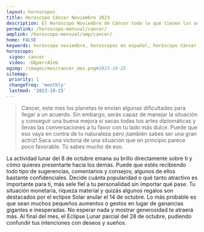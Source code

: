 ```yaml
---
layout: horoscopos
title: Horoscopo Cáncer Noviembre 2023
description: El Horóscopo Noviembre de Cáncer todo lo que tienen los astros preparados para este mes, amor, trabajo, familia. Todo sobre astrologia, tarot, predicciones. Horoscopo gratis en español, predicciones y astrología.
permalink: /horoscopo-mensual/cancer/
amplink: /horoscopo-mensual/amp/cancer/
home: FALSE
keywords: horóscopo noviembre, horoscopos en español, horóscopo Cáncer noviembre , horóscopo esperanza gracia, horoscop, horóscopos gratis, horoscopo Cáncer, Tarot, Astrologia, Zodíaco, Cáncer, horoscopo gratis, horoscopo del mes 
horoscopo:
 signo: cancer
 video: -DQpmrrAIeU
ogimg: /images/mes/cancer_mes.png#2023-10-25
sitemap:
 priority: 1
 changefreq: 'monthly'
 lastmod: '2023-10-25'
---
```



 > Cáncer, este mes los planetas te envían algunas dificultades para llegar a un acuerdo. Sin embargo, serás capaz de manejar la situación y conseguir una buena mejora si sacas todas tus artes diplomáticas y llevas las conversaciones a tu favor con tu lado más dulce. Puede que eso vaya en contra de tu naturaleza pero ¡también sabes ser una gran actriz! Saca una victoria de una situación que en principio parece poco favorable. Tú sabes mucho de eso.



La actividad lunar del 8 de octubre emana su brillo directamente sobre ti y cómo quieres presentarte hacia los demás. Puede que estés recibiendo todo tipo de sugerencias, comentarios y consejos; algunos de ellos bastante confidenciales. Decide cuánta popularidad o qué tanto atractivo es importante para ti, más sele fiel a tu personalidad sin importar qué pase. Tu situación monetaria, riqueza material y quizás algunos regalos son destacados por el eclipse Solar anular el 14 de octubre. Lo más probable es que sean muchos pequeños aumentos o gestos en lugar de ganancias gigantes e inesperadas. No esperar nada y mostrar generosidad te atraerá más. Al final del mes, el Eclipse Lunar parcial del 28 de octubre, pudiendo confundir tus intenciones con deseos y sueños.   